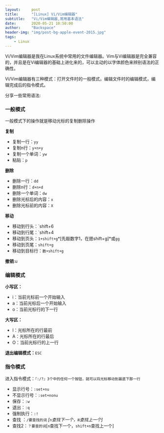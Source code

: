 ```yaml
---
layout:     post
title:      "[Linux] Vi/Vim编辑器"
subtitle:   "Vi/Vim编辑器,常用基本语法"
date:       2020-05-21 10:50:00
author:     "Backspace"
header-img: "img/post-bg-apple-event-2015.jpg"
tags:
    - Linux
---
```


Vi/Vim编辑器是我在Linux系统中常用的文件编辑器。Vim与Vi编辑器是完全兼容的，并且是在Vi编辑器的基础上进化来的，可以主动的以字体颜色来辨别语法的正确性。

Vi/Vim编辑器有三种模式：打开文件时的一般模式，编辑文件时的编辑模式，编辑完成后的指令模式。

分享一些常用语法:

### 一般模式

一般模式下的操作就是移动光标的复制删除操作

**复制**

- 复制一行：`yy`
- 复制n行：`y+n+y`
- 复制一个单词：`yw`
- 粘贴：`p`

**删除**

- 删除一行：`dd`
- 删除n行：`d+n+d`
- 删除一个单词：`dw`
- 删除光标后的内容：`x`
- 删除光标前的内容：`X`

**移动**

- 移动到行头：`shift+6
- 移动到行尾：`shift+4
- 移动到页头：`1+shift+g`*[先敲数字1，在摁shift+g]*或`gg`
- 移动到页尾：`shift+g`
- 移动到目标行：`数+shift+g`

**撤销**:u



### 编辑模式

**小写区：**

- i：当前光标前一个开始输入
- a：当前光标后一个开始输入
- o：当前光标行的下一行

**大写区：**

- I：光标所在的行最前
- A：光标所在的行最后
- O：当前光标行的上一行

**退出编辑模式：**`ESC`

### 指令模式

进入指令模式：`『:/?』3个中的任何一个按钮，就可以将光标移动到最底下那一行`

- 显示行号：`:set+nu`
- 不显示行号：`:set+nonu`
- 保存：`:w`
- 退出：`:q`
- 强制执行：`:!`
- 查找 ：`/要查找的词`  *[`n`查找下一个，`N`查找上一个]*
- 查找2：`？要查的词`[`n`查找下一个，`shift+n`查找上一个]

